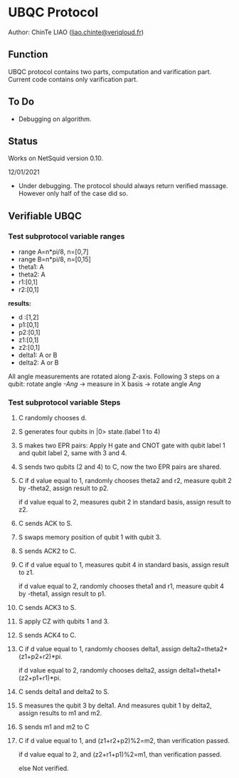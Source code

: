 # UBQC Protocol
Author: ChinTe LIAO (liao.chinte@veriqloud.fr)

## Function

UBQC protocol contains two parts, computation and varification part. Current code contains only varification part.


## To Do

- Debugging on algorithm.


## Status

Works on NetSquid version 0.10.


12/01/2021
- Under debugging. The protocol should always return verified massage. However only half of the case did so.





## Verifiable UBQC


### Test subprotocol variable ranges
- range A=n*pi/8, n=[0,7]
- range B=n*pi/8, n=[0,15]
- theta1: A
- theta2: A
- r1:[0,1]
- r2:[0,1]

**results:**
- d :[1,2]
- p1:[0,1]
- p2:[0,1]
- z1:[0,1]
- z2:[0,1]
- delta1: A or B
- delta2: A or B

All angle measurements are rotated along Z-axis. Following 3 steps on a qubit:
rotate angle *-Ang* -> measure in X basis -> rotate angle *Ang*

### Test subprotocol variable Steps

 1. C randomly chooses d.
 2. S generates four qubits in |0> state.(label 1 to 4)
 3. S makes two EPR pairs: Apply H gate and CNOT gate with qubit label 1 and qubit label 2, same with 3 and 4.
 4. S sends two qubits (2 and 4) to C, now the two EPR pairs are shared.
 5. C if d value equal to 1, randomly chooses theta2 and r2, measure qubit 2 by -theta2, assign result to p2.
 
      if d value equal to 2, measures qubit 2 in standard basis, assign result to z2.
 6. C sends ACK to S.
 7. S swaps memory position of qubit 1 with qubit 3.
 8. S sends ACK2 to C.
 9. C if d value equal to 1, measures qubit 4 in standard basis, assign result to z1.
 
      if d value equal to 2, randomly chooses theta1 and r1, measure qubit 4 by -theta1, assign result to p1.
10. C sends ACK3 to S.
11. S apply CZ with qubits 1 and 3.
12. S sends ACK4 to C.
13. C if d value equal to 1, randomly chooses delta1, assign delta2=theta2+(z1+p2+r2)*pi.

      if d value equal to 2, randomly chooses delta2, assign delta1=theta1+(z2+p1+r1)*pi.
14. C sends delta1 and delta2 to S.
15. S measures the qubit 3 by delta1. And measures qubit 1 by delta2, assign results to m1 and m2.
16. S sends m1 and m2 to C
17. C if d value equal to 1, and (z1+r2+p2)%2=m2, than verification passed.

      if d value equal to 2, and (z2+r1+p1)%2=m1, than verification passed.
      
      else Not verified.
